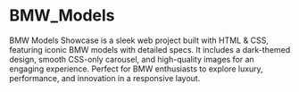# BMW_Models
BMW Models Showcase is a sleek web project built with HTML &amp; CSS, featuring iconic BMW models with detailed specs. It includes a dark-themed design, smooth CSS-only carousel, and high-quality images for an engaging experience. Perfect for BMW enthusiasts to explore luxury, performance, and innovation in a responsive layout. 
